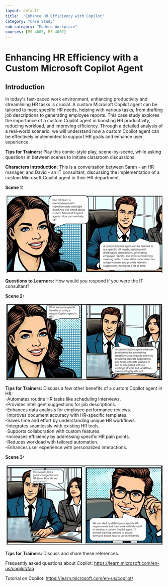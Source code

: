 ```yaml
---
layout: default
title:  "Enhance HR Efficiency with Copilot"
category: "Case Study"
sub-category: "Modern Workplace"
courses: [MS-4005, MS-4007]
---
```


# Enhancing HR Efficiency with a Custom Microsoft Copilot Agent

## Introduction
In today's fast-paced work environment, enhancing productivity and streamlining HR tasks is crucial. A custom Microsoft Copilot agent can be tailored to meet specific HR needs, helping with various tasks, from drafting job descriptions to generating employee reports. This case study explores the importance of a custom Copilot agent in boosting HR productivity, reducing workload, and improving efficiency. Through a detailed analysis of a real-world scenario, we will understand how a custom Copilot agent can be effectively implemented to support HR goals and enhance user experience.

**Tips for Trainers:** Play this comic-style play, scene-by-scene, while asking questions in between scenes to initiate classroom discussions.
 
**Characters Introduction:** This is a conversation between Sarah - an HR manager, and David - an IT consultant, discussing the implementation of a custom Microsoft Copilot agent in their HR department.

**Scene 1:**

<a href="./images/c1.jpg" download>
  <img src="./images/c1.jpg" alt="A comic-style illustration showing two people having a conversation in an office setting. One person asks about how custom Microsoft Copilot agents can help their HR team with repetitive tasks and tight deadlines. The other person explains that custom Copilot agents can be tailored to specific HR needs, assisting with drafting job descriptions, generating employee reports, summarizing meeting notes, and providing relevant suggestions using AI to save time.">
</a>

**Questions to Learners:** How would you respond if you were the IT consultant?

**Scene 2:**

<a href="./images/c2.jpg" download>
  <img src="./images/c2.jpg" alt="A two-panel comic strip featuring a conversation between two business professionals. In the first panel, one person asks about the specific benefits of using a custom Copilot agent in HR. In the second panel, the other person explains that a custom Copilot agent enhances productivity by automating repetitive tasks, reduces errors with accurate suggestions, and assists with data analysis. It can also be integrated with existing HR tools and workflows for increased efficiency.">
</a>


**Tips for Trainers:** Discuss a few other benefits of a custom Copilot agent in HR:
<br>-Automates routine HR tasks like scheduling interviews.
<br>-Provides intelligent suggestions for job descriptions.
<br>-Enhances data analysis for employee performance reviews.
<br>-Improves document accuracy with HR-specific templates.
<br>-Saves time and effort by understanding unique HR workflows.
<br>-Integrates seamlessly with existing HR tools.
<br>-Supports collaboration with custom features.
<br>-Increases efficiency by addressing specific HR pain points.
<br>-Reduces workload with tailored automation.
<br>-Enhances user experience with personalized interactions.



**Scene 3:**

<a href="./images/c3.jpg" download>
  <img src="./images/c3.jpg" alt="A two-panel comic strip featuring two business professionals discussing the implementation of a custom Copilot agent for their HR team. In the first panel, one person expresses excitement about the potential benefits and asks how to get started. In the second panel, the other person explains that they need to define their specific HR requirements and collaborate with Microsoft to develop the custom Copilot agent, followed by training sessions to ensure effective use.">
</a>

**Tips for Trainers:** Discuss and share these references.

Frequently asked questions about Copilot:
https://learn.microsoft.com/en-us/copilot/faq

Tutorial on Copilot: 
https://learn.microsoft.com/en-us/copilot/
